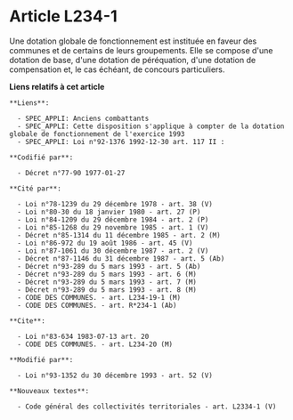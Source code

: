 # Article L234-1

Une dotation globale de fonctionnement est instituée en faveur des communes et de certains de leurs groupements. Elle se
compose d'une dotation de base, d'une dotation de péréquation, d'une dotation de compensation et, le cas échéant, de concours
particuliers.

**Liens relatifs à cet article**

	**Liens**:

	  - SPEC_APPLI: Anciens combattants
	  - SPEC_APPLI: Cette disposition s'applique à compter de la dotation globale de fonctionnement de l'exercice 1993
	  - SPEC_APPLI: Loi n°92-1376 1992-12-30 art. 117 II :

	**Codifié par**:

	  - Décret n°77-90 1977-01-27

	**Cité par**:

	  - Loi n°78-1239 du 29 décembre 1978 - art. 38 (V)
	  - Loi n°80-30 du 18 janvier 1980 - art. 27 (P)
	  - Loi n°84-1209 du 29 décembre 1984 - art. 2 (P)
	  - Loi n°85-1268 du 29 novembre 1985 - art. 1 (V)
	  - Décret n°85-1314 du 11 décembre 1985 - art. 2 (M)
	  - Loi n°86-972 du 19 août 1986 - art. 45 (V)
	  - Loi n°87-1061 du 30 décembre 1987 - art. 2 (V)
	  - Décret n°87-1146 du 31 décembre 1987 - art. 5 (Ab)
	  - Décret n°93-289 du 5 mars 1993 - art. 5 (Ab)
	  - Décret n°93-289 du 5 mars 1993 - art. 6 (M)
	  - Décret n°93-289 du 5 mars 1993 - art. 7 (M)
	  - Décret n°93-289 du 5 mars 1993 - art. 8 (M)
	  - CODE DES COMMUNES. - art. L234-19-1 (M)
	  - CODE DES COMMUNES. - art. R*234-1 (Ab)

	**Cite**:

	  - Loi n°83-634 1983-07-13 art. 20
	  - CODE DES COMMUNES. - art. L234-20 (M)

	**Modifié par**:

	  - Loi n°93-1352 du 30 décembre 1993 - art. 52 (V)

	**Nouveaux textes**:

	  - Code général des collectivités territoriales - art. L2334-1 (V)
